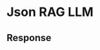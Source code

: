 # Json RAG LLM

## Response

<!--stackedit_data:
eyJoaXN0b3J5IjpbLTcyMzMxNzA1MywtMzMyNDU1MzYzXX0=
-->